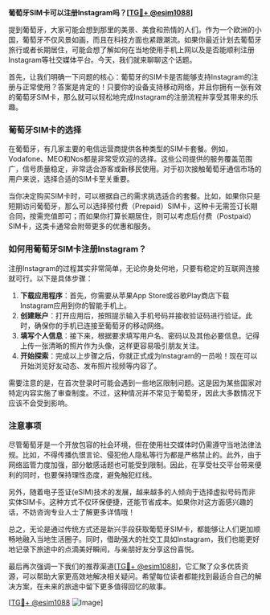 **葡萄牙SIM卡可以注册Instagram吗？[[TG💪+ @esim1088](https://t.me/s/esim1088)]**

提到葡萄牙，大家可能会想到那里的美景、美食和热情的人们。作为一个欧洲的小国，葡萄牙不仅风景如画，而且在科技方面也紧跟潮流。如果你最近计划去葡萄牙旅行或者长期居住，可能会想了解如何在当地使用手机上网以及是否能顺利注册Instagram等社交媒体平台。今天，我们就来聊聊这个话题。

首先，让我们明确一下问题的核心：葡萄牙的SIM卡是否能够支持Instagram的注册与正常使用？答案是肯定的！只要你的设备支持移动网络，并且你拥有一张有效的葡萄牙SIM卡，那么就可以轻松地完成Instagram的注册流程并享受其带来的乐趣。

### 葡萄牙SIM卡的选择

在葡萄牙，有几家主要的电信运营商提供各种类型的SIM卡套餐。例如，Vodafone、MEO和Nos都是非常受欢迎的选择。这些公司提供的服务覆盖范围广，信号质量稳定，非常适合游客或新移民使用。对于初次接触葡萄牙通信市场的用户来说，选择合适的SIM卡至关重要。

当你决定购买SIM卡时，可以根据自己的需求挑选适合的套餐。比如，如果你只是短期访问葡萄牙，那么可以选择预付费（Prepaid）SIM卡，这种卡无需签订长期合同，按需充值即可；而如果你打算长期居住，则可以考虑后付费（Postpaid）SIM卡，这类卡通常会附带更多的优惠和服务。

### 如何用葡萄牙SIM卡注册Instagram？

注册Instagram的过程其实非常简单，无论你身处何地，只要有稳定的互联网连接就可行。以下是具体步骤：

1. **下载应用程序**：首先，你需要从苹果App Store或谷歌Play商店下载Instagram应用到你的智能手机上。
2. **创建账户**：打开应用后，按照提示输入手机号码并接收验证码进行验证。此时，确保你的手机已连接至葡萄牙的移动网络。
3. **填写个人信息**：接下来，根据要求填写用户名、密码以及其他必要信息。记得上传一张清晰的照片作为头像，这样更容易吸引朋友关注。
4. **开始探索**：完成以上步骤之后，你就正式成为Instagram的一员啦！现在可以开始浏览好友动态、发布照片视频等内容了。

需要注意的是，在首次登录时可能会遇到一些地区限制问题。这是因为某些国家对特定内容实施了审查制度。不过，这种情况并不常见于葡萄牙，因此大多数情况下应该不会受到影响。

### 注意事项

尽管葡萄牙是一个开放包容的社会环境，但在使用社交媒体时仍需遵守当地法律法规。比如，不得传播仇恨言论、侵犯他人隐私等行为都是严格禁止的。此外，由于网络监管力度加强，部分敏感话题也可能受到限制。因此，在享受社交平台带来便利的同时，也要保持理性态度，避免触犯红线。

另外，随着电子签证(eSIM)技术的发展，越来越多的人倾向于选择虚拟号码而非实体SIM卡。这种方式不仅环保便捷，还能节省成本。如果你对这方面感兴趣的话，不妨咨询专业人士了解更多详情哦！

总之，无论是通过传统方式还是新兴手段获取葡萄牙SIM卡，都能够让人们更加顺畅地融入当地生活圈子。同时，借助强大的社交工具如Instagram，我们也能更好地记录下旅途中的点滴美好瞬间，与亲朋好友分享这份喜悦。

最后再次强调一下我们的推荐渠道[[TG💪+ @esim1088](https://t.me/s/esim1088)]，它汇聚了众多优质资源，可以帮助大家更高效地解决相关疑问。希望每位读者都能找到最适合自己的解决方案，在未来的旅途中留下更多值得回忆的故事。

[[TG💪+ @esim1088](https://t.me/s/esim1088) ![Image](https://i.postimg.cc/4NQfJmqS/Snipaste-2025-05-13-00-14-12.png)]
